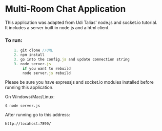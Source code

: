 Multi-Room Chat Application
===


This application was adapted from Udi Talias' node.js and socket.io tutorial.
It includes a server built in node.js and a html client.


### To run:

```javascript
	1. git clone //URL
	2. npm install
	3. go into the config.js and update connection string
	3. node server.js
		if you want to rebuild
		node server.js rebuild 
```


Please be sure you have expressjs and socket.io modules installed before running this application.

On Windows/Mac/Linux:

	$ node server.js
	
After running go to this address:

	http://locahost:7890/
	
